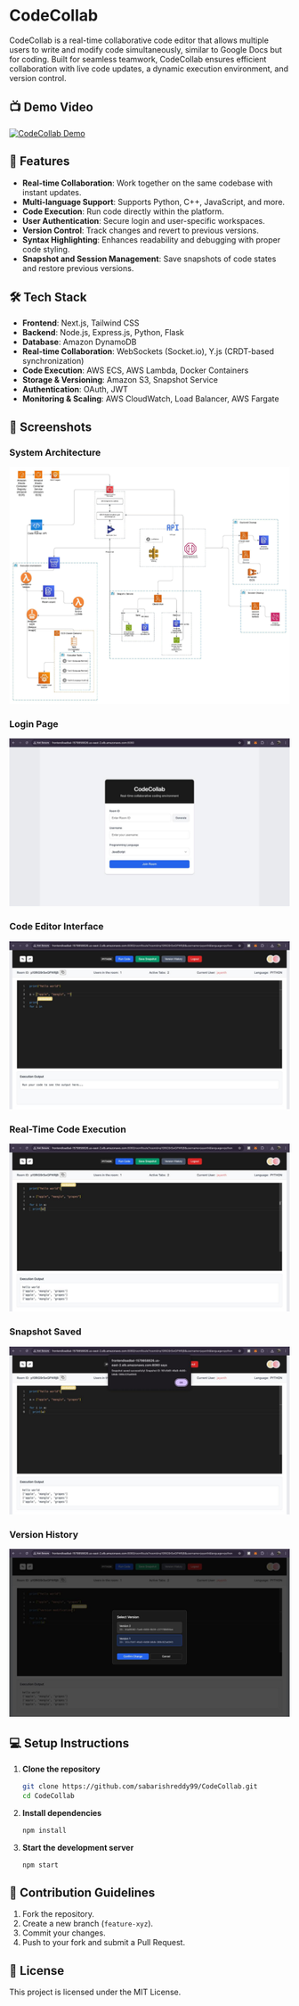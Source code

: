 # CodeCollab

CodeCollab is a real-time collaborative code editor that allows multiple users to write and modify code simultaneously, similar to Google Docs but for coding. Built for seamless teamwork, CodeCollab ensures efficient collaboration with live code updates, a dynamic execution environment, and version control.

## 📺 Demo Video
[![CodeCollab Demo](https://img.youtube.com/vi/vL2KroJkakg/0.jpg)](https://youtu.be/vL2KroJkakg)

## 🚀 Features
- **Real-time Collaboration**: Work together on the same codebase with instant updates.
- **Multi-language Support**: Supports Python, C++, JavaScript, and more.
- **Code Execution**: Run code directly within the platform.
- **User Authentication**: Secure login and user-specific workspaces.
- **Version Control**: Track changes and revert to previous versions.
- **Syntax Highlighting**: Enhances readability and debugging with proper code styling.
- **Snapshot and Session Management**: Save snapshots of code states and restore previous versions.

## 🛠 Tech Stack
- **Frontend**: Next.js, Tailwind CSS
- **Backend**: Node.js, Express.js, Python, Flask
- **Database**: Amazon DynamoDB
- **Real-time Collaboration**: WebSockets (Socket.io), Y.js (CRDT-based synchronization)
- **Code Execution**: AWS ECS, AWS Lambda, Docker Containers
- **Storage & Versioning**: Amazon S3, Snapshot Service
- **Authentication**: OAuth, JWT
- **Monitoring & Scaling**: AWS CloudWatch, Load Balancer, AWS Fargate

## 📸 Screenshots
### System Architecture
![Collaborative Code Editor architecture](/images/Collaborative%20Code%20Editor%20architecture.jpeg)
### Login Page
![Login](/images/login.jpeg)
### Code Editor Interface
![Collaboration](/images/collaboration.jpeg)
### Real-Time Code Execution
![Code Execution](/images/code_execution.jpeg)
### Snapshot Saved
![Snapshot Saved](/images/snapshot_saved.jpeg)
### Version History
![Version History](/images/version_history.jpeg)

## 💻 Setup Instructions
1. **Clone the repository**
   ```sh
   git clone https://github.com/sabarishreddy99/CodeCollab.git
   cd CodeCollab
   ```
2. **Install dependencies**
   ```sh
   npm install
   ```
3. **Start the development server**
   ```sh
   npm start
   ```

## 🎯 Contribution Guidelines
1. Fork the repository.
2. Create a new branch (`feature-xyz`).
3. Commit your changes.
4. Push to your fork and submit a Pull Request.

## 📜 License
This project is licensed under the MIT License.
